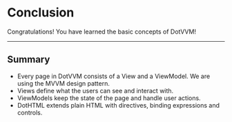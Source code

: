 ﻿---
Title: Conclusion
EmbeddedView:
    Path: .solution/Counter/Views/Counter.dothtml
    Dependencies:
        - .solution/Counter/ViewModels/CounterViewModel.cs
Solution: .solution
---

# Conclusion

Congratulations! You have learned the basic concepts of DotVVM!

---

## Summary

- Every page in DotVVM consists of a View and a ViewModel. We are using the MVVM design pattern.
- Views define what the users can see and interact with.
- ViewModels keep the state of the page and handle user actions.
- DotHTML extends plain HTML with directives, binding expressions and controls.
